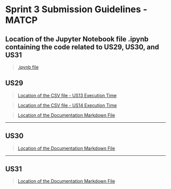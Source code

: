 # Sprint 3 Submission Guidelines - MATCP

## Location of the Jupyter Notebook file .ipynb containing the code related to US29, US30, and US31
> [.ipynb file](matcp_sprint_3.ipynb)

## US29

> [Location of the CSV file - US13 Execution Time](US29/US29_csv_results/US13_results.csv)

> [Location of the CSV file - US14 Execution Time](US29/US29_csv_results/US14_results.csv)

> [Location of the Documentation Markdown File](US29/US29_documentation.md)

---
## US30 
> [Location of the Documentation Markdown File](US30/US30_documentation.md)

---
## US31 
> [Location of the Documentation Markdown File](US31/US31_documentation.md)


